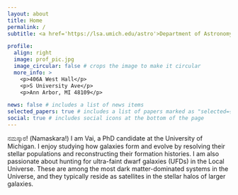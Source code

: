 ```yaml
---
layout: about
title: Home
permalink: /
subtitle: <a href='https://lsa.umich.edu/astro'>Department of Astronomy, University of Michigan</a>

profile:
  align: right
  image: prof_pic.jpg
  image_circular: false # crops the image to make it circular
  more_info: >
    <p>406A West Hall</p>
    <p>S University Ave</p>
    <p>Ann Arbor, MI 48109</p>

news: false # includes a list of news items
selected_papers: true # includes a list of papers marked as "selected={true}"
social: true # includes social icons at the bottom of the page
---
```


ನಮಸ್ಕಾರ! (Namaskara!) I am Vai, a PhD candidate at the University of Michigan. I enjoy studying how galaxies form and evolve by resolving their stellar populations and reconstructing their formation histories. I am also passionate about hunting for ultra-faint dwarf galaxies (UFDs) in the Local Universe. These are among the most dark matter-dominated systems in the Universe, and they typically reside as satellites in the stellar halos of larger galaxies.
 


